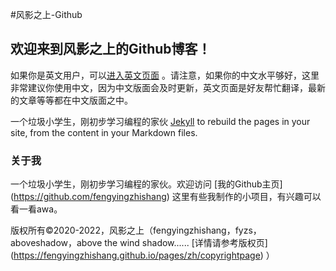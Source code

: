 #风影之上-Github

## 欢迎来到风影之上的Github博客！

如果你是英文用户，可以[进入英文页面](https://fengyingzhishang.github.io) 。请注意，如果你的中文水平够好，这里非常建议你使用中文，因为中文版面会及时更新，英文页面是好友帮忙翻译，最新的文章等等都在中文版面之中。

一个垃圾小学生，刚初步学习编程的家伙 [Jekyll](https://jekyllrb.com/) to rebuild the pages in your site, from the content in your Markdown files.

### 关于我

一个垃圾小学生，刚初步学习编程的家伙。欢迎访问 [我的Github主页] (https://github.com/fengyingzhishang) 这里有些我制作的小项目，有兴趣可以看一看awa。

版权所有©2020-2022，风影之上（fengyingzhishang，fyzs，aboveshadow，above the wind shadow...... [详情请参考版权页] (https://fengyingzhishang.github.io/pages/zh/copyrightpage) ）
